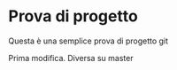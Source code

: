 # Prova di progetto

Questa è una semplice prova di progetto git

Prima modifica. Diversa su master
